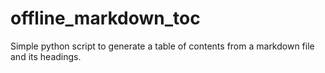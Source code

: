 # offline_markdown_toc
Simple python script to generate a table of contents from a markdown file and its headings.
